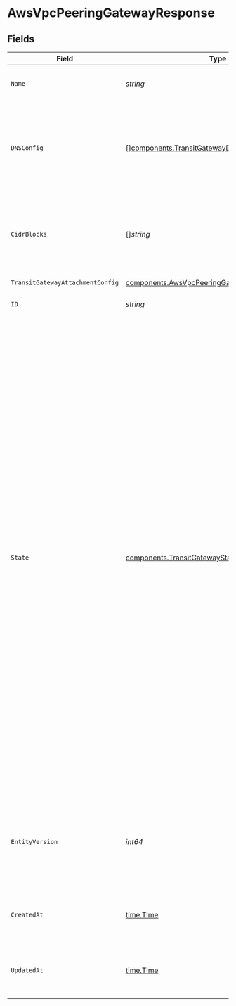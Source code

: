# AwsVpcPeeringGatewayResponse


## Fields

| Field                                                                                                                                                                                                                                                                                                                                                                                                                                                                                                                                                                                                                                                       | Type                                                                                                                                                                                                                                                                                                                                                                                                                                                                                                                                                                                                                                                        | Required                                                                                                                                                                                                                                                                                                                                                                                                                                                                                                                                                                                                                                                    | Description                                                                                                                                                                                                                                                                                                                                                                                                                                                                                                                                                                                                                                                 | Example                                                                                                                                                                                                                                                                                                                                                                                                                                                                                                                                                                                                                                                     |
| ----------------------------------------------------------------------------------------------------------------------------------------------------------------------------------------------------------------------------------------------------------------------------------------------------------------------------------------------------------------------------------------------------------------------------------------------------------------------------------------------------------------------------------------------------------------------------------------------------------------------------------------------------------- | ----------------------------------------------------------------------------------------------------------------------------------------------------------------------------------------------------------------------------------------------------------------------------------------------------------------------------------------------------------------------------------------------------------------------------------------------------------------------------------------------------------------------------------------------------------------------------------------------------------------------------------------------------------- | ----------------------------------------------------------------------------------------------------------------------------------------------------------------------------------------------------------------------------------------------------------------------------------------------------------------------------------------------------------------------------------------------------------------------------------------------------------------------------------------------------------------------------------------------------------------------------------------------------------------------------------------------------------- | ----------------------------------------------------------------------------------------------------------------------------------------------------------------------------------------------------------------------------------------------------------------------------------------------------------------------------------------------------------------------------------------------------------------------------------------------------------------------------------------------------------------------------------------------------------------------------------------------------------------------------------------------------------- | ----------------------------------------------------------------------------------------------------------------------------------------------------------------------------------------------------------------------------------------------------------------------------------------------------------------------------------------------------------------------------------------------------------------------------------------------------------------------------------------------------------------------------------------------------------------------------------------------------------------------------------------------------------- |
| `Name`                                                                                                                                                                                                                                                                                                                                                                                                                                                                                                                                                                                                                                                      | *string*                                                                                                                                                                                                                                                                                                                                                                                                                                                                                                                                                                                                                                                    | :heavy_check_mark:                                                                                                                                                                                                                                                                                                                                                                                                                                                                                                                                                                                                                                          | Human-readable name of the transit gateway.                                                                                                                                                                                                                                                                                                                                                                                                                                                                                                                                                                                                                 | us-east-2 transit gateway                                                                                                                                                                                                                                                                                                                                                                                                                                                                                                                                                                                                                                   |
| `DNSConfig`                                                                                                                                                                                                                                                                                                                                                                                                                                                                                                                                                                                                                                                 | [][components.TransitGatewayDNSConfig](../../models/components/transitgatewaydnsconfig.md)                                                                                                                                                                                                                                                                                                                                                                                                                                                                                                                                                                  | :heavy_check_mark:                                                                                                                                                                                                                                                                                                                                                                                                                                                                                                                                                                                                                                          | List of mappings from remote DNS server IP address sets to proxied internal domains, for a transit gateway<br/>attachment.<br/>                                                                                                                                                                                                                                                                                                                                                                                                                                                                                                                             |                                                                                                                                                                                                                                                                                                                                                                                                                                                                                                                                                                                                                                                             |
| `CidrBlocks`                                                                                                                                                                                                                                                                                                                                                                                                                                                                                                                                                                                                                                                | []*string*                                                                                                                                                                                                                                                                                                                                                                                                                                                                                                                                                                                                                                                  | :heavy_check_mark:                                                                                                                                                                                                                                                                                                                                                                                                                                                                                                                                                                                                                                          | CIDR blocks for constructing a route table for the transit gateway, when attaching to the owning<br/>network.<br/>                                                                                                                                                                                                                                                                                                                                                                                                                                                                                                                                          | [<br/>"10.0.0.0/8",<br/>"100.64.0.0/10",<br/>"172.16.0.0/12"<br/>]                                                                                                                                                                                                                                                                                                                                                                                                                                                                                                                                                                                          |
| `TransitGatewayAttachmentConfig`                                                                                                                                                                                                                                                                                                                                                                                                                                                                                                                                                                                                                            | [components.AwsVpcPeeringGatewayAttachmentConfig](../../models/components/awsvpcpeeringgatewayattachmentconfig.md)                                                                                                                                                                                                                                                                                                                                                                                                                                                                                                                                          | :heavy_check_mark:                                                                                                                                                                                                                                                                                                                                                                                                                                                                                                                                                                                                                                          | N/A                                                                                                                                                                                                                                                                                                                                                                                                                                                                                                                                                                                                                                                         |                                                                                                                                                                                                                                                                                                                                                                                                                                                                                                                                                                                                                                                             |
| `ID`                                                                                                                                                                                                                                                                                                                                                                                                                                                                                                                                                                                                                                                        | *string*                                                                                                                                                                                                                                                                                                                                                                                                                                                                                                                                                                                                                                                    | :heavy_check_mark:                                                                                                                                                                                                                                                                                                                                                                                                                                                                                                                                                                                                                                          | N/A                                                                                                                                                                                                                                                                                                                                                                                                                                                                                                                                                                                                                                                         | 0850820b-d153-4a2a-b9be-7d2204779139                                                                                                                                                                                                                                                                                                                                                                                                                                                                                                                                                                                                                        |
| `State`                                                                                                                                                                                                                                                                                                                                                                                                                                                                                                                                                                                                                                                     | [components.TransitGatewayState](../../models/components/transitgatewaystate.md)                                                                                                                                                                                                                                                                                                                                                                                                                                                                                                                                                                            | :heavy_check_mark:                                                                                                                                                                                                                                                                                                                                                                                                                                                                                                                                                                                                                                          | The current state of the Transit Gateway. Possible values:<br/>- `created` - The attachment has been created but is not attached to transit gateway.<br/>- `initializing` - The attachment is in the process of being initialized and is setting up necessary resources.<br/>- `pending-acceptance` The attachment request is awaiting acceptance in customer VPC.<br/>- `ready` - The transit gateway attachment is fully operational and can route traffic as configured.<br/>- `terminating` - The attachment is in the process of being deleted and is no longer accepting new traffic.<br/>- `terminated` - The attachment has been fully deleted and is no longer available.<br/> |                                                                                                                                                                                                                                                                                                                                                                                                                                                                                                                                                                                                                                                             |
| `EntityVersion`                                                                                                                                                                                                                                                                                                                                                                                                                                                                                                                                                                                                                                             | *int64*                                                                                                                                                                                                                                                                                                                                                                                                                                                                                                                                                                                                                                                     | :heavy_check_mark:                                                                                                                                                                                                                                                                                                                                                                                                                                                                                                                                                                                                                                          | Monotonically-increasing version count of the transit gateway, to indicate the order of updates to the<br/>transit gateway.<br/>                                                                                                                                                                                                                                                                                                                                                                                                                                                                                                                            | 1                                                                                                                                                                                                                                                                                                                                                                                                                                                                                                                                                                                                                                                           |
| `CreatedAt`                                                                                                                                                                                                                                                                                                                                                                                                                                                                                                                                                                                                                                                 | [time.Time](https://pkg.go.dev/time#Time)                                                                                                                                                                                                                                                                                                                                                                                                                                                                                                                                                                                                                   | :heavy_check_mark:                                                                                                                                                                                                                                                                                                                                                                                                                                                                                                                                                                                                                                          | An RFC-3339 timestamp representation of transit gateway creation date.                                                                                                                                                                                                                                                                                                                                                                                                                                                                                                                                                                                      | 2022-11-04T20:10:06.927Z                                                                                                                                                                                                                                                                                                                                                                                                                                                                                                                                                                                                                                    |
| `UpdatedAt`                                                                                                                                                                                                                                                                                                                                                                                                                                                                                                                                                                                                                                                 | [time.Time](https://pkg.go.dev/time#Time)                                                                                                                                                                                                                                                                                                                                                                                                                                                                                                                                                                                                                   | :heavy_check_mark:                                                                                                                                                                                                                                                                                                                                                                                                                                                                                                                                                                                                                                          | An RFC-3339 timestamp representation of transit gateway update date.                                                                                                                                                                                                                                                                                                                                                                                                                                                                                                                                                                                        | 2022-11-04T20:10:06.927Z                                                                                                                                                                                                                                                                                                                                                                                                                                                                                                                                                                                                                                    |
